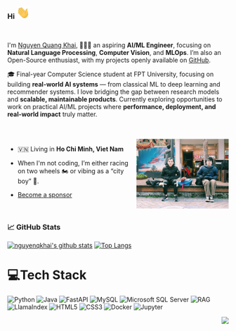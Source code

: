 ### Hi <img src="https://raw.githubusercontent.com/lcaohoanq/lcaohoanq/main/icons/wave.gif" width="30px">

<br/>

I'm [Nguyen Quang Khai](https://www.linkedin.com/in/khaisting/), 👨🏻‍💻 an aspiring **AI/ML Engineer**, focusing on **Natural Language Processing**, **Computer Vision**, and **MLOps**. I’m also an Open-Source enthusiast, with my projects openly available on [GitHub](https://github.com/KhaiBoiPho?tab=repositories).

🎓 Final-year Computer Science student at FPT University, focusing on building **real-world AI systems** — from classical ML to deep learning and recommender systems. I love bridging the gap between research models and **scalable, maintainable products**. Currently exploring opportunities to work on practical AI/ML projects where **performance, deployment, and real-world impact** truly matter.  

<br/>
<br/>
<img align="right" alt="Photography Image" src="img/khai.jpg" width="210" />

- 🇻🇳 Living in **Ho Chi Minh, Viet Nam**

- When I'm not coding, I’m either racing on two wheels 🏍️ or vibing as a “city boy” 🌆.

- [Become a sponsor](https://github.com/sponsors/KhaiBoiPho)

<br/>

### 📈 GitHub Stats

[![nguyenqkhai's github stats](https://github-readme-stats.vercel.app/api?username=KhaiBoiPho&show_icons=true&line_height=21&show_icons=true&theme=vue&hide_border=true)](https://github.com/anuraghazra/github-readme-stats)
[![Top Langs](https://github-readme-stats.vercel.app/api/top-langs/?username=KhaiBoiPho&show_icons=true&layout=compact&theme=vue&hide_border=true)](https://github.com/anuraghazra/github-readme-stats)

# 💻Tech Stack
![Python](https://img.shields.io/badge/Python-3670A0?style=flat&logo=python&logoColor=ffdd54) 
![Java](https://img.shields.io/badge/Java-ED8B00?style=flat&logo=openjdk&logoColor=white) 
![FastAPI](https://img.shields.io/badge/FastAPI-005571?style=flat&logo=fastapi) 
![MySQL](https://img.shields.io/badge/MySQL-00f.svg?style=flat&logo=mysql&logoColor=white)
![Microsoft SQL Server](https://img.shields.io/badge/Microsoft%20SQL%20Server-CC2927?style=flat&logo=microsoft-sql-server&logoColor=white) 
![RAG](https://img.shields.io/badge/RAG-%2300599C.svg?style=flat&logo=OpenAI&logoColor=white)
![LlamaIndex](https://img.shields.io/badge/LlamaIndex-FF6F00?style=flat&logo=llama&logoColor=white)
![HTML5](https://img.shields.io/badge/HTML5-E34F26?style=flat&logo=html5&logoColor=white) 
![CSS3](https://img.shields.io/badge/CSS3-1572B6?style=flat&logo=css3&logoColor=white) 
![Docker](https://img.shields.io/badge/Docker-2496ED?style=flat&logo=docker&logoColor=white) 
![Jupyter](https://img.shields.io/badge/Jupyter-F37626.svg?style=flat&logo=Jupyter&logoColor=white)

<img src="https://komarev.com/ghpvc/?username=KhaiBoiPho&color=blue&style=flat-square&label=visitors" align="right" />
